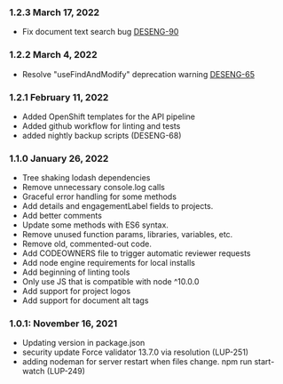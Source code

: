### 1.2.3 March 17, 2022
* Fix document text search bug [DESENG-90](https://apps.itsm.gov.bc.ca/jira/browse/DESENG-90)

### 1.2.2 March 4, 2022
* Resolve "useFindAndModify" deprecation warning [DESENG-65](https://apps.itsm.gov.bc.ca/jira/browse/DESENG-65)

### 1.2.1 February 11, 2022
* Added OpenShift templates for the API pipeline
* Added github workflow for linting and tests
* added nightly backup scripts (DESENG-68)

### 1.1.0 January 26, 2022
* Tree shaking lodash dependencies
* Remove unnecessary console.log calls
* Graceful error handling for some methods
* Add details and engagementLabel fields to projects.
* Add better comments
* Update some methods with ES6 syntax.
* Remove unused function params, libraries, variables, etc.
* Remove old, commented-out code.
* Add CODEOWNERS file to trigger automatic reviewer requests
* Add node engine requirements for local installs
* Add beginning of linting tools
* Only use JS that is compatible with node ^10.0.0
* Add support for project logos
* Add support for document alt tags

### 1.0.1: November 16, 2021
* Updating version in package.json
* security update Force validator 13.7.0 via resolution (LUP-251)
* adding nodeman for server restart when files change. npm run start-watch (LUP-249)
